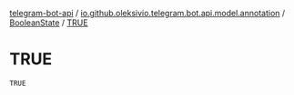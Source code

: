 [telegram-bot-api](../../index.md) / [io.github.oleksivio.telegram.bot.api.model.annotation](../index.md) / [BooleanState](index.md) / [TRUE](./-t-r-u-e.md)

# TRUE

`TRUE`